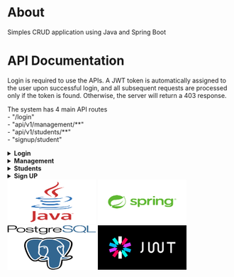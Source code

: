 <h1>About</h1>
<p>Simples CRUD application using Java and Spring Boot</p>
<h1>API Documentation</h1>

Login is required to use the APIs. A JWT token is automatically assigned to the user upon successful login, and all subsequent requests are processed only if the token is found. Otherwise, the server will return a 403 response. <br>

<p>The system has 4 main API routes<br>
- "/login"<br>
- "api/v1/management/**"<br>
- "api/v1/students/**"<br>
- "signup/student"<br>
</p>

<details>
	<summary><strong>Login</strong></summary>
	<p>POST - "/login"<br>
	{<br>
		"username": "superadmin",<br>
		"password": "123456"<br>
	}<br>
	{<br>
		"username": "admin",<br>
		"password": "1234567"<br>
	}<br>
	{<br>
		".......": "......"<br>
	}<br>
	</p>
</details>
<details>
	<summary><strong>Management</strong></summary>
	<p>"api/management/**" - only system admins can use this path. You can access the API paths available in the system and make requests to them</p>
	<details>
		<summary>Working with Users table.</summary>
		<p>POST - "api/v1/management/users/create"</p>
		<p>Authorization - "jwt_token"<br>
		{<br>
		"username": "....",<br>
		<p>"password": "...."<br>
		}<br>
		</p>
		<p>POST - "api/v1/management/users/enable/{id}"</p>
		<p>POST - "api/v1/management/users/disable/{id}"</p>
	</details>
	<details>
		<summary>Working with Student table</summary>
		<p>GET - "api/v1/management/students"</p>
		<p>GET - "api/v1/management/students/{id}"</p>
		<p>GET - "api/v1/management/students/by?name=..."<br>
		Param name = "..."<br>
		</p>
	</details>
	<details>
		<summary>Working with Faculty table</summary>
		<p>POST - "api/v1/management/faculties"<br>
		{<br>
		"name": "....."<br>
		}<br>
		</p>
		<p>GET - "api/v1/management/faculties"</p>
		</p>GET - "api/v1/management/faculties/{id}"</p>
		<p>DELETE - "api/v1/management/faculties/{id}"</p>
		<p>PUT - "api/v1/management/faculties/{id}"<br>
		{<br>
		"name": "....."<br>
		}<br>
		</p>
	</details>
	<details>
		<summary>Working with Roles table </summary>
		<p>POST - "api/v1/management/roles"<br>
		{<br>
		"name": "ROLE_NAME" <br>
		}<br>
		</p>
		<p>POST - "api/v1/management/roles/assign/{user_id}"<br>
		{<br>
		"id": ... <br>
		}<br>
		</p>
		<p>DELETE - "api/v1/management/roles/remove/{user_id}"<br>
		{<br>
		"id": ... <br>
		}<br>
		</p>
		<p>GET - "api/v1/management/roles"</p>
		<p>GET - "api/v1/management/roles/{role_id}"</p>
		<p>DELETE - "api/v1/management/roles/{role_id}"</p>
		<p>PUT - "api/v1/management/roles/{role_id}"</p>
	</details>
</details>
<details>
	<summary><strong>Students</strong></summary>
	<p>"api/v1/students/**" - With this API, students can get their data, change it and launch their account.</p>
	<p>PUT - "api/v1/students/{id}" <br>
	{<br>
	"firstname": "Firstname",<br>
	"lastname": "Lastname", <br>
	"birth_date": "1990-01-01", <br>
	"address": "22 Galaxy" <br>
	}<br>
	</p>
	<p>GET - "api/v1/students/{id}"</p>
	<p>DELETE - "api/v1/students/{id}"</p>
</details>
<details>
	<summary><strong>Sign UP</strong></summary>
	<p>"signup/student" - This API is open to everyone for student registration.</p>	
	</p>POST - "signup/student"<br>
	{<br>
		"username": "....", <br>
		"password": "....", <br>
		"firstname": "....", <br>
		"lastname": "....", <br>
		"birth_date": "....", <br>
		"faculty": ...., <br>
		"address": "...." <br>
	}
	</p>
</details>
<img src="./src/main/resources/static/java.png" alt="Description of the image" width="200" height="100">
<img src="./src/main/resources/static/spring.png" alt="Description of the image" width="200" height="100">
<img src="./src/main/resources/static/postgres.png" alt="Description of the image" width="200" height="100">
<img src="./src/main/resources/static/jwt.png" alt="Description of the image" width="200" height="100">

